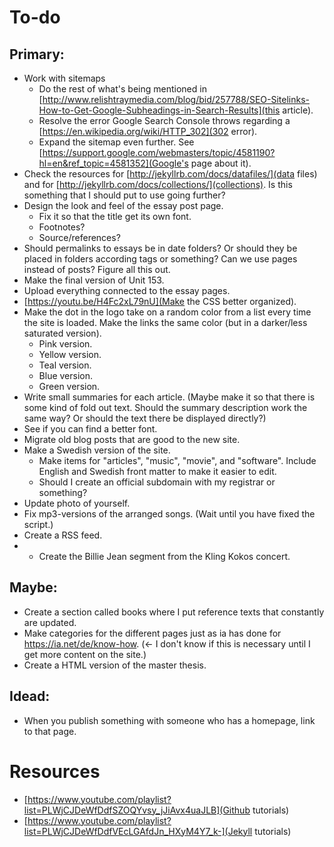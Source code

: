 # To-do

## Primary:
- Work with sitemaps
	- Do the rest of what's being mentioned in [http://www.relishtraymedia.com/blog/bid/257788/SEO-Sitelinks-How-to-Get-Google-Subheadings-in-Search-Results](this article).
	- Resolve the error Google Search Console throws regarding a [https://en.wikipedia.org/wiki/HTTP_302](302 error).
	- Expand the sitemap even further. See [https://support.google.com/webmasters/topic/4581190?hl=en&ref_topic=4581352](Google's page about it).
- Check the resources for [http://jekyllrb.com/docs/datafiles/](data files) and for [http://jekyllrb.com/docs/collections/](collections). Is this something that I should put to use going further?
- Design the look and feel of the essay post page.
	- Fix it so that the title get its own font.
	- Footnotes?
	- Source/references?
- Should permalinks to essays be in date folders? Or should they be placed in folders according tags or something? Can we use pages instead of posts? Figure all this out.
- Make the final version of Unit 153.
- Upload everything connected to the essay pages.
- [https://youtu.be/H4Fc2xL79nU](Make the CSS better organized).
- Make the dot in the logo take on a random color from a list every time the site is loaded. Make the links the same color (but in a darker/less saturated version).
	- Pink version.
	- Yellow version.
	- Teal version.
	- Blue version.
	- Green version.
- Write small summaries for each article. (Maybe make it so that there is some kind of fold out text. Should the summary description work the same way? Or should the text there be displayed directly?)
- See if you can find a better font.
- Migrate old blog posts that are good to the new site.
- Make a Swedish version of the site.
	- Make items for "articles", "music", "movie", and "software". Include English and Swedish front matter to make it easier to edit.
	- Should I create an official subdomain with my registrar or something?
- Update photo of yourself.
- Fix mp3-versions of the arranged songs. (Wait until you have fixed the script.)
- Create a RSS feed.
- - Create the Billie Jean segment from the Kling Kokos concert.

## Maybe:
- Create a section called books where I put reference texts that constantly are updated.
- Make categories for the different pages just as ia has done for https://ia.net/de/know-how. (<- I don't know if this is necessary until I get more content on the site.)
- Create a HTML version of the master thesis. 

## Idead:
- When you publish something with someone who has a homepage, link to that page.

# Resources
- [https://www.youtube.com/playlist?list=PLWjCJDeWfDdfSZOQYvsy_jJiAvx4uaJLB](Github tutorials)
- [https://www.youtube.com/playlist?list=PLWjCJDeWfDdfVEcLGAfdJn_HXyM4Y7_k-](Jekyll tutorials)